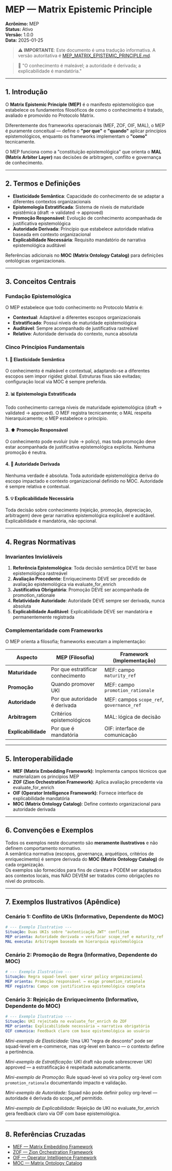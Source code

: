 # MEP — Matrix Epistemic Principle
**Acrônimo:** MEP  
**Status:** Ativo  
**Versão:** 1.0.0  
**Data:** 2025-01-25  

> ⚠️ **IMPORTANTE**: Este documento é uma tradução informativa. A versão autoritativa é [MEP_MATRIX_EPISTEMIC_PRINCIPLE.md](MEP_MATRIX_EPISTEMIC_PRINCIPLE.md).

> 📜 "O conhecimento é maleável; a autoridade é derivada; a explicabilidade é mandatória."

---

## 1. Introdução

O **Matrix Epistemic Principle (MEP)** é o manifesto epistemológico que estabelece os fundamentos filosóficos de como o conhecimento é tratado, avaliado e promovido no Protocolo Matrix. 

Diferentemente dos frameworks operacionais (MEF, ZOF, OIF, MAL), o MEP é puramente conceitual — define o **"por que"** e **"quando"** aplicar princípios epistemológicos, enquanto os frameworks implementam o **"como"** tecnicamente.

O MEP funciona como a "constituição epistemológica" que orienta o **MAL (Matrix Arbiter Layer)** nas decisões de arbitragem, conflito e governança de conhecimento.

---

## 2. Termos e Definições

- **Elasticidade Semântica**: Capacidade do conhecimento de se adaptar a diferentes contextos organizacionais
- **Epistemologia Estratificada**: Sistema de níveis de maturidade epistêmica (draft → validated → approved)
- **Promoção Responsável**: Evolução de conhecimento acompanhada de justificativa epistemológica
- **Autoridade Derivada**: Princípio que estabelece autoridade relativa baseada em contexto organizacional
- **Explicabilidade Necessária**: Requisito mandatório de narrativa epistemológica auditável

Referências adicionais no **MOC (Matrix Ontology Catalog)** para definições ontológicas organizacionais.

---

## 3. Conceitos Centrais

### Fundação Epistemológica
O MEP estabelece que todo conhecimento no Protocolo Matrix é:
- **Contextual**: Adaptável a diferentes escopos organizacionais
- **Estratificado**: Possui níveis de maturidade epistemológica
- **Auditável**: Sempre acompanhado de justificativa rastreável
- **Relativo**: Autoridade derivada do contexto, nunca absoluta

### Cinco Princípios Fundamentais

#### 1. 🔄 **Elasticidade Semântica**
O conhecimento é maleável e contextual, adaptando-se a diferentes escopos sem impor rigidez global. Estruturas fixas são evitadas; configuração local via MOC é sempre preferida.

#### 2. 📊 **Epistemologia Estratificada**  
Todo conhecimento carrega níveis de maturidade epistemológica (draft → validated → approved). O MEF registra tecnicamente; o MAL respeita hierarquicamente; o MEP estabelece o princípio.

#### 3. ⬆️ **Promoção Responsável**
O conhecimento pode evoluir (rule → policy), mas toda promoção deve estar acompanhada de justificativa epistemológica explícita. Nenhuma promoção é neutra.

#### 4. 👥 **Autoridade Derivada**
Nenhuma verdade é absoluta. Toda autoridade epistemológica deriva do escopo impactado e contexto organizacional definido no MOC. Autoridade é sempre relativa e contextual.

#### 5. 💡 **Explicabilidade Necessária**
Toda decisão sobre conhecimento (rejeição, promoção, depreciação, arbitragem) deve gerar narrativa epistemológica explicável e auditável. Explicabilidade é mandatória, não opcional.

---

## 4. Regras Normativas

### Invariantes Invioláveis
1. **Referência Epistemológica**: Toda decisão semântica DEVE ter base epistemológica rastreável
2. **Avaliação Precedente**: Enriquecimento DEVE ser precedido de avaliação epistemológica via evaluate_for_enrich  
3. **Justificativa Obrigatória**: Promoção DEVE ser acompanhada de promotion_rationale
4. **Relatividade Autoridade**: Autoridade DEVE sempre ser derivada, nunca absoluta
5. **Explicabilidade Auditável**: Explicabilidade DEVE ser mandatória e permanentemente registrada

### Complementaridade com Frameworks
O MEP orienta a filosofia; frameworks executam a implementação:

| Aspecto | MEP (Filosofia) | Framework (Implementação) |
|---------|-----------------|---------------------------|
| **Maturidade** | Por que estratificar conhecimento | MEF: campo `maturity_ref` |
| **Promoção** | Quando promover UKI | MEF: campo `promotion_rationale` |
| **Autoridade** | Por que autoridade é derivada | MEF: campos `scope_ref`, `governance_ref` |
| **Arbitragem** | Critérios epistemológicos | MAL: lógica de decisão |
| **Explicabilidade** | Por que é mandatória | OIF: interface de comunicação |

---

## 5. Interoperabilidade

- **MEF (Matrix Embedding Framework)**: Implementa campos técnicos que materializam os princípios MEP
- **ZOF (Zion Orchestration Framework)**: Aplica avaliação precedente via evaluate_for_enrich
- **OIF (Operator Intelligence Framework)**: Fornece interface de explicabilidade mandatória
- **MOC (Matrix Ontology Catalog)**: Define contexto organizacional para autoridade derivada

---

## 6. Convenções e Exemplos

Todos os exemplos neste documento são **meramente ilustrativos** e não definem comportamento normativo.  
A semântica normativa (escopos, governança, arquétipos, critérios de enriquecimento) é sempre derivada do **MOC (Matrix Ontology Catalog)** de cada organização.  
Os exemplos são fornecidos para fins de clareza e PODEM ser adaptados aos contextos locais, mas NÃO DEVEM ser tratados como obrigações no nível do protocolo.

---

## 7. Exemplos Ilustrativos (Apêndice)

### **Cenário 1: Conflito de UKIs** (Informativo, Dependente do MOC)
```yaml
# --- Exemplo Ilustrativo ---
Situação: Duas UKIs sobre "autenticação JWT" conflitam
MEP orienta: Autoridade derivada → verificar scope_ref e maturity_ref
MAL executa: Arbitragem baseada em hierarquia epistemológica
```

### **Cenário 2: Promoção de Regra** (Informativo, Dependente do MOC)
```yaml
# --- Exemplo Ilustrativo ---
Situação: Regra squad-level quer virar policy organizacional  
MEP orienta: Promoção responsável → exige promotion_rationale
MEF registra: Campo com justificativa epistemológica completa
```

### **Cenário 3: Rejeição de Enriquecimento** (Informativo, Dependente do MOC)
```yaml
# --- Exemplo Ilustrativo ---
Situação: UKI rejeitada no evaluate_for_enrich do ZOF
MEP orienta: Explicabilidade necessária → narrativa obrigatória
OIF comunica: Feedback claro com base epistemológica ao usuário
```

*Mini-exemplo de Elasticidade:* Uma UKI "regra de desconto" pode ser squad-level em e-commerce, mas org-level em banco — o contexto define a pertinência.

*Mini-exemplo de Estratificação:* UKI draft não pode sobrescrever UKI approved — a estratificação é respeitada automaticamente.

*Mini-exemplo de Promoção:* Rule squad-level só vira policy org-level com `promotion_rationale` documentando impacto e validação.

*Mini-exemplo de Autoridade:* Squad não pode definir policy org-level — autoridade é derivada do scope_ref permitido.

*Mini-exemplo de Explicabilidade:* Rejeição de UKI no evaluate_for_enrich gera feedback claro via OIF com base epistemológica.

---

## 8. Referências Cruzadas

- [MEF — Matrix Embedding Framework](MEF_MATRIX_EMBEDDING_FRAMEWORK.md)  
- [ZOF — Zion Orchestration Framework](ZOF_ZION_ORCHESTRATION_FRAMEWORK.md)  
- [OIF — Operator Intelligence Framework](OIF_OPERATOR_INTELLIGENCE_FRAMEWORK.md)  
- [MOC — Matrix Ontology Catalog](MOC_MATRIX_ONTOLOGY_CATALOG.md)  